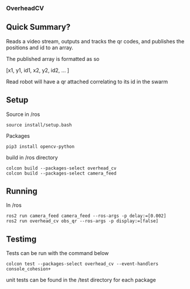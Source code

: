 ### OverheadCV

## Quick Summary?

Reads a video stream, outputs and tracks the qr codes, and publishes the positions and id to an array.

The published array is formatted as so

[x1, y1, id1, x2, y2, id2, ... ]

Read robot will have a qr attached correlating to its id in the swarm

## Setup

Source in /ros

```
source install/setup.bash
```

Packages

```
pip3 install opencv-python
```

build in /ros directory

```
colcon build --packages-select overhead_cv
colcon build --packages-select camera_feed
```

## Running

In /ros

```
ros2 run camera_feed camera_feed --ros-args -p delay:=[0.002]
ros2 run overhead_cv obs_qr --ros-args -p display:=[false]
```



## Testimg

Tests can be run with the command below
```
colcon test --packages-select overhead_cv --event-handlers console_cohesion+
```
unit tests can be found in the /test directory for each package